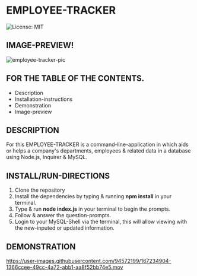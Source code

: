 # EMPLOYEE-TRACKER
![License: MIT](https://img.shields.io/badge/License-MIT-yellow.svg)

## IMAGE-PREVIEW!
![employee-tracker-pic](https://user-images.githubusercontent.com/94572199/167235176-14a78262-8618-4f10-b683-2585c4b38c1b.png)


## FOR THE TABLE OF THE CONTENTS.
* Description
* Installation-instructions
* Demonstration
* Image-preview

## DESCRIPTION
For this EMPLOYEE-TRACKER is a command-line-application in which aids or helps a company's departments, employees & related data in a database using Node.js, Inquirer & MySQL.

## INSTALL/RUN-DIRECTIONS
1. Clone the repository
2. Install the dependencies by typing & running **npm install** in your terminal.
3. Type & run **node index.js** in your terminal to begin the prompts.
4. Follow & answer the question-prompts.
5. Login to your MySQL-Shell via the terminal, this will allow viewing with the new-inputed or updated information. 

## DEMONSTRATION
https://user-images.githubusercontent.com/94572199/167234904-1366ccee-49cc-4a72-abb1-aa8f52bb74e5.mov
